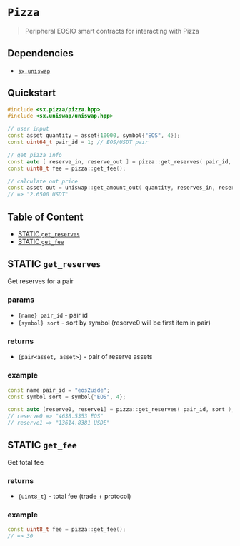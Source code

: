 # **`Pizza`**

> Peripheral EOSIO smart contracts for interacting with Pizza

## Dependencies

- [`sx.uniswap`](https://github.com/stableex/sx.uniswap)

## Quickstart

```c++
#include <sx.pizza/pizza.hpp>
#include <sx.uniswap/uniswap.hpp>

// user input
const asset quantity = asset{10000, symbol{"EOS", 4}};
const uint64_t pair_id = 1; // EOS/USDT pair

// get pizza info
const auto [ reserve_in, reserve_out ] = pizza::get_reserves( pair_id, quantity.symbol );
const uint8_t fee = pizza::get_fee();

// calculate out price
const asset out = uniswap::get_amount_out( quantity, reserves_in, reserves_out, fee );
// => "2.6500 USDT"
```

## Table of Content

- [STATIC `get_reserves`](#static-get_reserves)
- [STATIC `get_fee`](#static-get_fee)

## STATIC `get_reserves`

Get reserves for a pair

### params

- `{name} pair_id` - pair id
- `{symbol} sort` - sort by symbol (reserve0 will be first item in pair)

### returns

- `{pair<asset, asset>}` - pair of reserve assets

### example

```c++
const name pair_id = "eos2usde";
const symbol sort = symbol{"EOS", 4};

const auto [reserve0, reserve1] = pizza::get_reserves( pair_id, sort );
// reserve0 => "4638.5353 EOS"
// reserve1 => "13614.8381 USDE"
```

## STATIC `get_fee`

Get total fee

### returns

- `{uint8_t}` - total fee (trade + protocol)

### example

```c++
const uint8_t fee = pizza::get_fee();
// => 30
```